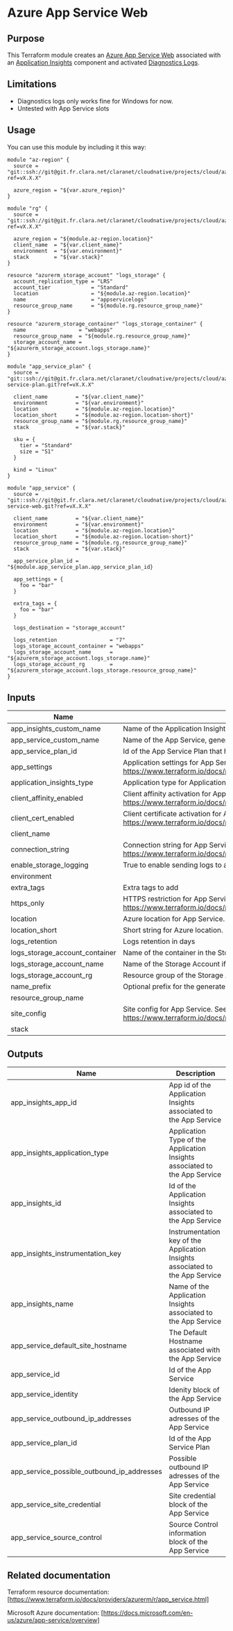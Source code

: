# Azure App Service Web

## Purpose
This Terraform module creates an [Azure App Service Web](https://docs.microsoft.com/en-us/azure/app-service/overview) 
associated with an [Application Insights](https://docs.microsoft.com/en-us/azure/azure-monitor/app/app-insights-overview) 
component and activated [Diagnostics Logs](https://docs.microsoft.com/en-us/azure/app-service/troubleshoot-diagnostic-logs).

## Limitations
* Diagnostics logs only works fine for Windows for now.
* Untested with App Service slots

## Usage
You can use this module by including it this way:
```
module "az-region" {
  source = "git::ssh://git@git.fr.clara.net/claranet/cloudnative/projects/cloud/azure/terraform/modules/regions.git?ref=vX.X.X"

  azure_region = "${var.azure_region}"
}

module "rg" {
  source = "git::ssh://git@git.fr.clara.net/claranet/cloudnative/projects/cloud/azure/terraform/modules/rg.git?ref=vX.X.X"

  azure_region = "${module.az-region.location}"
  client_name  = "${var.client_name}"
  environment  = "${var.environment}"
  stack        = "${var.stack}"
}

resource "azurerm_storage_account" "logs_storage" {
  account_replication_type = "LRS"
  account_tier             = "Standard"
  location                 = "${module.az-region.location}"
  name                     = "appservicelogs"
  resource_group_name      = "${module.rg.resource_group_name}"
}

resource "azurerm_storage_container" "logs_storage_container" {
  name                 = "webapps"
  resource_group_name  = "${module.rg.resource_group_name}"
  storage_account_name = "${azurerm_storage_account.logs_storage.name}"
}

module "app_service_plan" {
  source = "git::ssh://git@git.fr.clara.net/claranet/cloudnative/projects/cloud/azure/terraform/modules/app-service-plan.git?ref=vX.X.X"

  client_name         = "${var.client_name}"
  environment         = "${var.environment}"
  location            = "${module.az-region.location}"
  location_short      = "${module.az-region.location-short}"
  resource_group_name = "${module.rg.resource_group_name}"
  stack               = "${var.stack}"

  sku = {
    tier = "Standard"
    size = "S1"
  }

  kind = "Linux"
}

module "app_service" {
  source = "git::ssh://git@git.fr.clara.net/claranet/cloudnative/projects/cloud/azure/terraform/features/app-service-web.git?ref=vX.X.X"

  client_name         = "${var.client_name}"
  environment         = "${var.environment}"
  location            = "${module.az-region.location}"
  location_short      = "${module.az-region.location-short}"
  resource_group_name = "${module.rg.resource_group_name}"
  stack               = "${var.stack}"

  app_service_plan_id = "${module.app_service_plan.app_service_plan_id}

  app_settings = {
    foo = "bar"
  }

  extra_tags = {
    foo = "bar"
  }

  logs_destination = "storage_account"

  logs_retention                 = "7"
  logs_storage_account_container = "webapps"
  logs_storage_account_name      = "${azurerm_storage_account.logs_storage.name}"
  logs_storage_account_rg        = "${azurerm_storage_account.logs_storage.resource_group_name}"
}
```

## Inputs

| Name | Description | Type | Default | Required |
|------|-------------|:----:|:-----:|:-----:|
| app\_insights\_custom\_name | Name of the Application Insights, generated if not set. | string | `""` | no |
| app\_service\_custom\_name | Name of the App Service, generated if not set. | string | `""` | no |
| app\_service\_plan\_id | Id of the App Service Plan that hosts the App Service | string | n/a | yes |
| app\_settings | Application settings for App Service. See documentation https://www.terraform.io/docs/providers/azurerm/r/app_service.html#app_settings | map | `<map>` | no |
| application\_insights\_type | Application type for Application Insights resource | string | `"Web"` | no |
| client\_affinity\_enabled | Client affinity activation for App Service. See documentation https://www.terraform.io/docs/providers/azurerm/r/app_service.html#client_affinity_enabled | string | `"false"` | no |
| client\_cert\_enabled | Client certificate activation for App Service. See documentation https://www.terraform.io/docs/providers/azurerm/r/app_service.html#client_cert_enabled | string | `"false"` | no |
| client\_name |  | string | n/a | yes |
| connection\_string | Connection string for App Service. See documentation https://www.terraform.io/docs/providers/azurerm/r/app_service.html#connection_string | list | `<list>` | no |
| enable\_storage\_logging | True to enable sending logs to a blob storage | string | `"true"` | no |
| environment |  | string | n/a | yes |
| extra\_tags | Extra tags to add | map | `<map>` | no |
| https\_only | HTTPS restriction for App Service. See documentation https://www.terraform.io/docs/providers/azurerm/r/app_service.html#https_only | string | `"false"` | no |
| location | Azure location for App Service. | string | n/a | yes |
| location\_short | Short string for Azure location. | string | n/a | yes |
| logs\_retention | Logs retention in days | string | `"30"` | no |
| logs\_storage\_account\_container | Name of the container in the Storage Account if storage logging is enabled | string | `"webapps"` | no |
| logs\_storage\_account\_name | Name of the Storage Account if storage logging is enabled | string | `""` | no |
| logs\_storage\_account\_rg | Resource group of the Storage Account if storage logging is enabled | string | `""` | no |
| name\_prefix | Optional prefix for the generated name | string | `""` | no |
| resource\_group\_name |  | string | n/a | yes |
| site\_config | Site config for App Service. See documentation https://www.terraform.io/docs/providers/azurerm/r/app_service.html#site_config | map | `<map>` | no |
| stack |  | string | n/a | yes |

## Outputs

| Name | Description |
|------|-------------|
| app\_insights\_app\_id | App id of the Application Insights associated to the App Service |
| app\_insights\_application\_type | Application Type of the Application Insights associated to the App Service |
| app\_insights\_id | Id of the Application Insights associated to the App Service |
| app\_insights\_instrumentation\_key | Instrumentation key of the Application Insights associated to the App Service |
| app\_insights\_name | Name of the Application Insights associated to the App Service |
| app\_service\_default\_site\_hostname | The Default Hostname associated with the App Service |
| app\_service\_id | Id of the App Service |
| app\_service\_identity | Idenity block of the App Service |
| app\_service\_outbound\_ip\_addresses | Outbound IP adresses of the App Service |
| app\_service\_plan\_id | Id of the App Service Plan |
| app\_service\_possible\_outbound\_ip\_addresses | Possible outbound IP adresses of the App Service |
| app\_service\_site\_credential | Site credential block of the App Service |
| app\_service\_source\_control | Source Control information block of the App Service |

## Related documentation
Terraform resource documentation: [https://www.terraform.io/docs/providers/azurerm/r/app_service.html]

Microsoft Azure documentation: [https://docs.microsoft.com/en-us/azure/app-service/overview]
